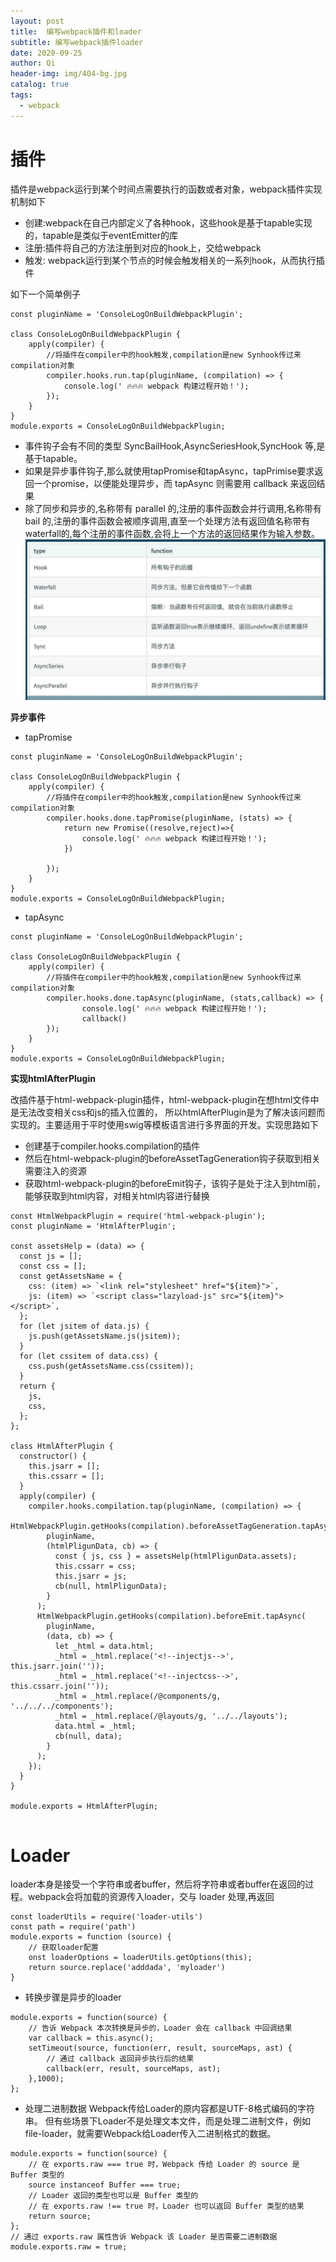 ```yaml
---
layout: post
title:  编写webpack插件和loader
subtitle: 编写webpack插件loader
date: 2020-09-25
author: Qi
header-img: img/404-bg.jpg
catalog: true
tags:
  - webpack
---
```


# 插件

插件是webpack运行到某个时间点需要执行的函数或者对象，webpack插件实现机制如下
- 创建:webpack在自己内部定义了各种hook，这些hook是基于tapable实现的，tapable是类似于eventEmitter的库
- 注册:插件将自己的方法注册到对应的hook上，交给webpack
- 触发: webpack运行到某个节点的时候会触发相关的一系列hook，从而执行插件

如下一个简单例子

```
const pluginName = 'ConsoleLogOnBuildWebpackPlugin';

class ConsoleLogOnBuildWebpackPlugin {
    apply(compiler) {
        //将插件在compiler中的hook触发,compilation是new Synhook传过来compilation对象
        compiler.hooks.run.tap(pluginName, (compilation) => {
            console.log(' 🔥🔥🔥 webpack 构建过程开始！');
        });
    }
}
module.exports = ConsoleLogOnBuildWebpackPlugin;

```
- 事件钩子会有不同的类型 SyncBailHook,AsyncSeriesHook,SyncHook 等,是基于tapable。
- 如果是异步事件钩子,那么就使用tapPromise和tapAsync，tapPrimise要求返回一个promise，以便能处理异步，而 tapAsync 则需要用 callback 来返回结果
- 除了同步和异步的,名称带有 parallel 的,注册的事件函数会并行调用,名称带有 bail 的,注册的事件函数会被顺序调用,直至一个处理方法有返回值名称带有 waterfall的,每个注册的事件函数,会将上一个方法的返回结果作为输入参数。
![Image text](/img/WechatIMG389.png)

**异步事件**

- tapPromise

```
const pluginName = 'ConsoleLogOnBuildWebpackPlugin';

class ConsoleLogOnBuildWebpackPlugin {
    apply(compiler) {
        //将插件在compiler中的hook触发,compilation是new Synhook传过来compilation对象
        compiler.hooks.done.tapPromise(pluginName, (stats) => {
            return new Promise((resolve,reject)=>{
                console.log(' 🔥🔥🔥 webpack 构建过程开始！');
            })
            
        });
    }
}
module.exports = ConsoleLogOnBuildWebpackPlugin;
```

- tapAsync
```
const pluginName = 'ConsoleLogOnBuildWebpackPlugin';

class ConsoleLogOnBuildWebpackPlugin {
    apply(compiler) {
        //将插件在compiler中的hook触发,compilation是new Synhook传过来compilation对象
        compiler.hooks.done.tapAsync(pluginName, (stats,callback) => {
                console.log(' 🔥🔥🔥 webpack 构建过程开始！');
                callback()
        });
    }
}
module.exports = ConsoleLogOnBuildWebpackPlugin;
```

**实现htmlAfterPlugin**

改插件基于html-webpack-plugin插件，html-webpack-plugin在想html文件中是无法改变相关css和js的插入位置的，
所以htmlAfterPlugin是为了解决该问题而实现的。主要适用于平时使用swig等模板语言进行多界面的开发。实现思路如下
- 创建基于compiler.hooks.compilation的插件
- 然后在html-webpack-plugin的beforeAssetTagGeneration钩子获取到相关需要注入的资源
- 获取html-webpack-plugin的beforeEmit钩子，该钩子是处于注入到html前，能够获取到html内容，对相关html内容进行替换


```
const HtmlWebpackPlugin = require('html-webpack-plugin');
const pluginName = 'HtmlAfterPlugin';

const assetsHelp = (data) => {
  const js = [];
  const css = [];
  const getAssetsName = {
    css: (item) => `<link rel="stylesheet" href="${item}">`,
    js: (item) => `<script class="lazyload-js" src="${item}"></script>`,
  };
  for (let jsitem of data.js) {
    js.push(getAssetsName.js(jsitem));
  }
  for (let cssitem of data.css) {
    css.push(getAssetsName.css(cssitem));
  }
  return {
    js,
    css,
  };
};

class HtmlAfterPlugin {
  constructor() {
    this.jsarr = [];
    this.cssarr = [];
  }
  apply(compiler) {
    compiler.hooks.compilation.tap(pluginName, (compilation) => {
      HtmlWebpackPlugin.getHooks(compilation).beforeAssetTagGeneration.tapAsync(
        pluginName,
        (htmlPligunData, cb) => {
          const { js, css } = assetsHelp(htmlPligunData.assets);
          this.cssarr = css;
          this.jsarr = js;
          cb(null, htmlPligunData);
        }
      );
      HtmlWebpackPlugin.getHooks(compilation).beforeEmit.tapAsync(
        pluginName,
        (data, cb) => {
          let _html = data.html;
          _html = _html.replace('<!--injectjs-->', this.jsarr.join(''));
          _html = _html.replace('<!--injectcss-->', this.cssarr.join(''));
          _html = _html.replace(/@components/g, '../../../components');
          _html = _html.replace(/@layouts/g, '../../layouts');
          data.html = _html;
          cb(null, data);
        }
      );
    });
  }
}

module.exports = HtmlAfterPlugin;


```

# Loader
loader本身是接受一个字符串或者buffer，然后将字符串或者buffer在返回的过程。webpack会将加载的资源传入loader，交与 loader 处理,再返回 

```
const loaderUtils = require('loader-utils')
const path = require('path')
module.exports = function (source) {
    // 获取loader配置
    onst loaderOptions = loaderUtils.getOptions(this);
    return source.replace('adddada', 'myloader')   
}

```

- 转换步骤是异步的loader

```
module.exports = function(source) {
    // 告诉 Webpack 本次转换是异步的，Loader 会在 callback 中回调结果
    var callback = this.async();
    setTimeout(source, function(err, result, sourceMaps, ast) {
        // 通过 callback 返回异步执行后的结果
        callback(err, result, sourceMaps, ast);
    },1000);
};

```

- 处理二进制数据 Webpack传给Loader的原内容都是UTF-8格式编码的字符串。 但有些场景下Loader不是处理文本文件，而是处理二进制文件，例如file-loader，就需要Webpack给Loader传入二进制格式的数据。

```
module.exports = function(source) {
    // 在 exports.raw === true 时，Webpack 传给 Loader 的 source 是 Buffer 类型的
    source instanceof Buffer === true;
    // Loader 返回的类型也可以是 Buffer 类型的
    // 在 exports.raw !== true 时，Loader 也可以返回 Buffer 类型的结果
    return source;
};
// 通过 exports.raw 属性告诉 Webpack 该 Loader 是否需要二进制数据 
module.exports.raw = true;

```




